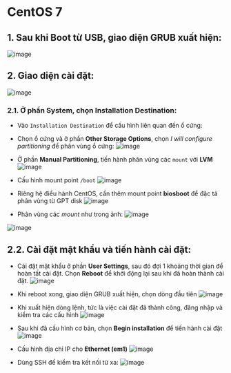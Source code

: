 # CentOS 7

## 1. Sau khi Boot từ USB, giao diện GRUB xuất hiện:
![image](https://github.com/user-attachments/assets/06d92e43-28cf-476c-9e93-b3e0c6020552)

## 2. Giao diện cài đặt:
![image](https://github.com/user-attachments/assets/6a63adf4-97ef-4911-bf32-973549e53b1b)

### 2.1. Ở phần System, chọn Installation Destination:
- Vào `Installation Destination` để cấu hình liên quan đến ổ cứng:
- Chọn ổ cứng và ở phần **Other Storage Options**, chọn *I will configure partitioning* để phân vùng ổ cứng:
![image](https://github.com/user-attachments/assets/75fa9c15-bbc9-4fef-8e2a-338f5ba1ac2e)

- Ở phần **Manual Partitioning**, tiến hành phân vùng các `mount` với **LVM**
![image](https://github.com/user-attachments/assets/9bb05c03-3411-4d6c-ac93-76453665372c)

- Cấu hình mount point `/boot`
![image](https://github.com/user-attachments/assets/c74c8974-cbf1-4cfb-9452-30d1688232d9)

- Riêng hệ điều hành CentOS, cần thêm mount point **biosboot** để đặc tả phân vùng từ GPT disk 
![image](https://github.com/user-attachments/assets/e4913da2-50aa-49f8-abde-507b4d81474f)

- Phân vùng các *mount* như trong ảnh:
![image](https://github.com/user-attachments/assets/821bbbe1-a312-457d-801e-fb7975c5317d)

![image](https://github.com/user-attachments/assets/eae4da11-1d6e-46d0-b2ee-22f40de3531f)

## 2.2. Cài đặt mật khẩu và tiến hành cài đặt:
- Cài đặt mật khẩu ở phần **User Settings**, sau đó đợi 1 khoảng thời gian để hoàn tất cài đặt. Chọn **Reboot** để khởi động lại sau khi đã hoàn thành cài đặt.
![image](https://github.com/user-attachments/assets/eae4da11-1d6e-46d0-b2ee-22f40de3531f)

- Khi reboot xong, giao diện GRUB xuất hiện, chọn dòng đầu tiên 
![image](https://github.com/user-attachments/assets/a07b8198-8ba9-4237-87a4-bd9f91c163c8)

- Khi xuất hiện dòng lệnh, tức là việc cài đặt đã thành công, đăng nhập và kiểm tra các cấu hình
![image](https://github.com/user-attachments/assets/d6ce97cb-be12-4cad-b31e-40610d783831)

- Sau khi đã cấu hình cơ bản, chọn **Begin installation** để tiến hành cài đặt
![image](https://github.com/user-attachments/assets/57beff61-041f-4d7e-8e8d-0b7739b8a7fa)

- Cấu hình địa chỉ IP cho **Ethernet (em1)**
![image](https://github.com/user-attachments/assets/45a6dc2c-556b-461a-bf34-5f15c8d65654)

- Dùng SSH để kiểm tra kết nối từ xa:
![image](https://github.com/user-attachments/assets/1b6e1f19-29fc-4c8d-b49e-64c65d8a2fd6)

